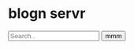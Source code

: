 
<link rel="stylesheet"  href="php.yml">
<link rel="stylesheet"  href="README.css">
<h1>blogn servr</h1>
<form action="">
<input type="text" placeholder="Search.." name="search">
<button type="submit">mmm<i class="fa fa-search"></i></button>
</form>
